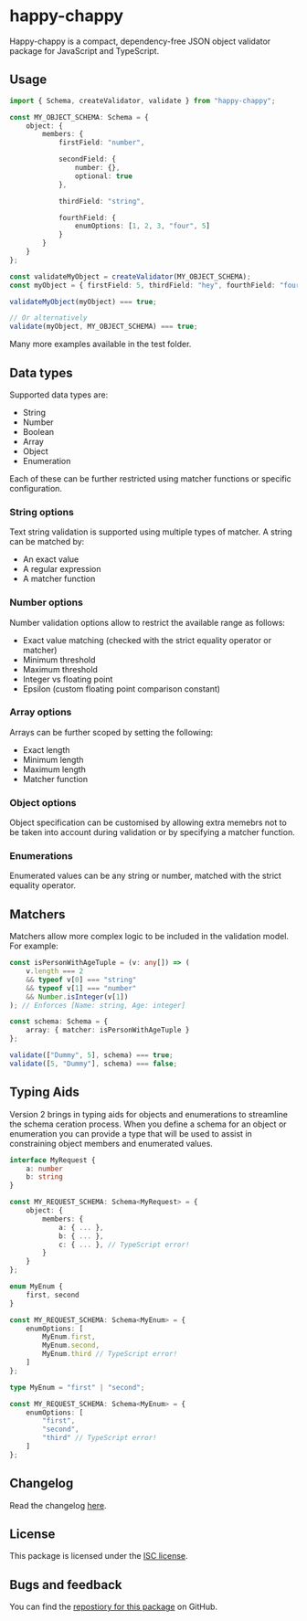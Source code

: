 # happy-chappy

Happy-chappy is a compact, dependency-free JSON object validator package for JavaScript and TypeScript.

## Usage

```typescript
import { Schema, createValidator, validate } from "happy-chappy";

const MY_OBJECT_SCHEMA: Schema = {
    object: {
        members: {
            firstField: "number",

            secondField: {
                number: {},
                optional: true
            },

            thirdField: "string",

            fourthField: {
                enumOptions: [1, 2, 3, "four", 5]
            }
        }
    }
};

const validateMyObject = createValidator(MY_OBJECT_SCHEMA);
const myObject = { firstField: 5, thirdField: "hey", fourthField: "four" };

validateMyObject(myObject) === true;

// Or alternatively
validate(myObject, MY_OBJECT_SCHEMA) === true;
```

Many more examples available in the test folder.

## Data types

Supported data types are:

* String
* Number
* Boolean
* Array
* Object
* Enumeration

Each of these can be further restricted using matcher functions or specific configuration.

### String options

Text string validation is supported using multiple types of matcher. A string can be matched by:

* An exact value
* A regular expression
* A matcher function

### Number options

Number validation options allow to restrict the available range as follows:

* Exact value matching (checked with the strict equality operator or matcher)
* Minimum threshold
* Maximum threshold
* Integer vs floating point
* Epsilon (custom floating point comparison constant)

### Array options

Arrays can be further scoped by setting the following:

* Exact length
* Minimum length
* Maximum length
* Matcher function

### Object options

Object specification can be customised by allowing extra memebrs not to be taken into account during validation or by specifying a matcher function.

### Enumerations

Enumerated values can be any string or number, matched with the strict equality operator.

## Matchers

Matchers allow more complex logic to be included in the validation model. For example:

```typescript
const isPersonWithAgeTuple = (v: any[]) => (
    v.length === 2
    && typeof v[0] === "string"
    && typeof v[1] === "number"
    && Number.isInteger(v[1])
); // Enforces [Name: string, Age: integer]

const schema: Schema = {
    array: { matcher: isPersonWithAgeTuple }
};

validate(["Dummy", 5], schema) === true;
validate([5, "Dummy"], schema) === false;
```

## Typing Aids

Version 2 brings in typing aids for objects and enumerations to streamline the schema ceration process. When you define a schema for an object or enumeration you can provide a type that will be used to assist in constraining object members and enumerated values.

```typescript
interface MyRequest {
    a: number
    b: string
}

const MY_REQUEST_SCHEMA: Schema<MyRequest> = {
    object: {
        members: {
            a: { ... },
            b: { ... },
            c: { ... }, // TypeScript error!
        }
    }
};
```

```typescript
enum MyEnum {
    first, second
}

const MY_REQUEST_SCHEMA: Schema<MyEnum> = {
    enumOptions: [
        MyEnum.first,
        MyEnum.second,
        MyEnum.third // TypeScript error!
    ]
};
```

```typescript
type MyEnum = "first" | "second";

const MY_REQUEST_SCHEMA: Schema<MyEnum> = {
    enumOptions: [
        "first",
        "second",
        "third" // TypeScript error!
    ]
};
```

## Changelog

Read the changelog [here](./CHANGELOG.md).

## License

This package is licensed under the [ISC license](./LICENSE).

## Bugs and feedback

You can find the [repostiory for this package](https://github.com/moongoal/happy-chappy) on GitHub.
